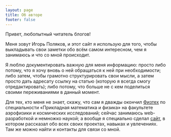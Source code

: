 ```yaml
---
layout: page
title: Об авторе
footer: false
---
```


Привет, любопытный читатель блогов!

Меня зовут Игорь Поляков, и этот сайт я использую для того, чтобы выкладывать свои заметки обо всём самом интересном, чем я занимаюсь и что со мной происходит.

Я люблю документировать важную для меня информацию: просто либо потому, что я хочу вновь о ней обращаться к ней при необходимости; либо затем, чтобы грамотно структурировать свои мысли, а затем просто дать адресату ссылку на статью (которую я всегда смогу отредактировать); либо потому, что больше не с кем поделиться своими переживаниями в данный момент.

Для тех, кто меня не знает, скажу, что сам я дважды окончил [Физтех](https://mipt.ru/) по специальности «Прикладная математика и физика» на факультете аэрофизики и космических исследований; сейчас занимаюсь web-разработкой и немножко наукой; а вообще я специально сделал [сайт](http://polyakovin.ru/), в котором рассказал обо всех своих проектах, навыках и увлечениях.
Там же можно найти и контакты для связи со мной.